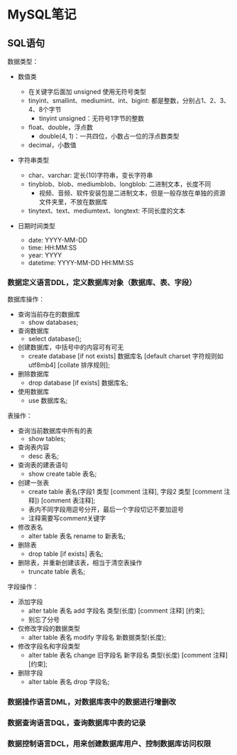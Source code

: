 # MySQL笔记

## SQL语句

数据类型：
* 数值类
    * 在关键字后面加 unsigned 使用无符号类型
    * tinyint、smallint、mediumint、int、bigint: 都是整数，分别占1、2、3、4、8个字节
        * tinyint unsigned：无符号1字节的整数 
    * float、double，浮点数
        * double(4, 1)：一共四位，小数占一位的浮点数类型
    * decimal，小数值

* 字符串类型
    * char、varchar: 定长(10)字符串，变长字符串
    * tinyblob、blob、mediumblob、longblob: 二进制文本，长度不同
        * 视频、音频、软件安装包是二进制文本，但是一般存放在单独的资源文件夹里，不放在数据库
    * tinytext、text、mediumtext、longtext: 不同长度的文本

* 日期时间类型
    * date: YYYY-MM-DD
    * time: HH:MM:SS
    * year: YYYY
    * datetime: YYYY-MM-DD HH:MM:SS


### 数据定义语言DDL，定义数据库对象（数据库、表、字段）

数据库操作：   
* 查询当前存在的数据库
    * show databases;
* 查询数据库
    * select database();
* 创建数据库，中括号中的内容可有可无
    * create database [if not exists] 数据库名 [default charset 字符规则如utf8mb4] [collate 排序规则];
* 删除数据库
    * drop database [if exists] 数据库名;
* 使用数据库
    * use 数据库名;

表操作：   
* 查询当前数据库中所有的表
    * show tables;
* 查询表内容
    * desc 表名;
* 查询表的建表语句
    * show create table 表名;
* 创建一张表
    * create table 表名(字段1 类型 [comment 注释], 字段2 类型 [comment 注释]) [comment 表注释];
    * 表内不同字段用逗号分开，最后一个字段切记不要加逗号
    * 注释需要写comment关键字
* 修改表名
    * alter table 表名 rename to 新表名;
* 删除表
    * drop table [if exists] 表名;
* 删除表，并重新创建该表，相当于清空表操作
    * truncate table 表名;

字段操作：
* 添加字段
    * alter table 表名 add 字段名 类型(长度) [comment 注释] [约束];
    * 别忘了分号
* 仅修改字段的数据类型
    * alter table 表名 modify 字段名 新数据类型(长度);
* 修改字段名和字段类型
    * alter table 表名 change 旧字段名 新字段名 类型(长度) [comment 注释] [约束];
* 删除字段
    * alter table 表名 drop 字段名;

### 数据操作语言DML，对数据库表中的数据进行增删改



### 数据查询语言DQL，查询数据库中表的记录

### 数据控制语言DCL，用来创建数据库用户、控制数据库访问权限
